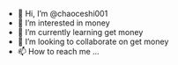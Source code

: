 - 👋 Hi, I’m @chaoceshi001
- 👀 I’m interested in money
- 🌱 I’m currently learning get money
- 💞️ I’m looking to collaborate on get money
- 📫 How to reach me ...

<!---
chaoceshi001/chaoceshi001 is a ✨ special ✨ repository because its `README.md` (this file) appears on your GitHub profile.
You can click the Preview link to take a look at your changes.
--->
